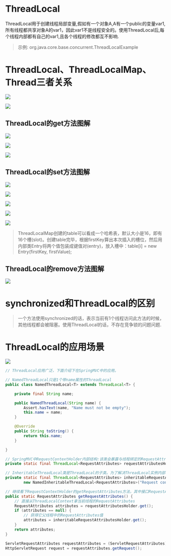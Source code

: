 # ThreadLocal

ThreadLocal用于创建线程局部变量,假如有一个对象A,A有一个public的变量var1,所有线程都共享对象A的var1，因此var1不是线程安全的。使用ThreadLocal后,每个线程内部都有自己的var1,且各个线程的修改都互不影响.

>示例: org.java.core.base.concurrent.ThreadLocalExample

# ThreadLocal、ThreadLocalMap、Thread三者关系

![](pics/ThreadLocal直观图.jpg)

![](pics/ThreadLocalMap直观图.jpg)

## ThreadLocal的get方法图解

![](pics/ThreadLocal-get.png)

![](pics/get图解.jpg)

![](pics/get图解02.jpg)

## ThreadLocal的set方法图解

![](pics/ThreadLocal-set.png)

![](pics/ThreadLocal-setInitialValue.png)

![](pics/set源码图解01.jpg)

![](pics/set源码图解02.jpg)

![](pics/set图解03.jpg)

>ThreadLocalMap创建的table可以看成一个哈希表，默认大小是16，即有16个槽(slot)。创建table完毕，根据firstKey算出本次插入的槽位，然后用内部类Entry将两个值包装成键值对(entry)，放入槽中：table[i] = new Entry(firstKey, firstValue);

## ThreadLocal的remove方法图解

![](pics/ThreadLocal-remove.png)

# synchronized和ThreadLocal的区别

>一个方法使用synchronized的话，表示当前有1个线程访问此方法的时候，其他线程都会被阻塞。使用ThreadLocal的话，不存在竞争锁的问题问题.

# ThreadLocal的应用场景

![](pics/ThreadLocal应用案例.png)

```java
// ThreadLocal应用广泛，下面介绍下在SpringMVC中的应用。

// NamedThreadLocal只是1个带name属性的ThreadLocal
public class NamedThreadLocal<T> extends ThreadLocal<T> {

    private final String name;

    public NamedThreadLocal(String name) {
        Assert.hasText(name, "Name must not be empty");
        this.name = name;
    }

    @Override
    public String toString() {
        return this.name;
    }

}

// SpringMVC中RequestContextHolder内部结构:该类会暴露与线程绑定的RequestAttributes对象
private static final ThreadLocal<RequestAttributes> requestAttributesHolder = new NamedThreadLocal<RequestAttributes>("Request attributes");

// InheritableThreadLocal类是ThreadLocal的子类。为了解决ThreadLocal实例内部每个线程都只能看到自己的私有值，所以InheritableThreadLocal允许一个线程创建的所有子线程访问其父线程的值
private static final ThreadLocal<RequestAttributes> inheritableRequestAttributesHolder =
        new NamedInheritableThreadLocal<RequestAttributes>("Request context");

// 继续看下RequestContextHolder的getRequestAttributes方法，其中接口RequestAttributes是对请求request的封装：
public static RequestAttributes getRequestAttributes() {
    // 直接从ThreadLocalContext拿当前线程的RequestAttributes
    RequestAttributes attributes = requestAttributesHolder.get();
    if (attributes == null) {
        // 获得它父线程中的RequestAttributes值
        attributes = inheritableRequestAttributesHolder.get();
    }
    return attributes;
}

ServletRequestAttributes requestAttributes = (ServletRequestAttributes)RequestContextHolder.getRequestAttributes();
HttpServletRequest request = requestAttributes.getRequest();
```
